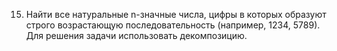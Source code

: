 15.  Найти  все  натуральные  n-значные  числа,  цифры  в  которых  образуют  строго  возрастающую 
последовательность (например, 1234, 5789). Для решения задачи использовать декомпозицию. 